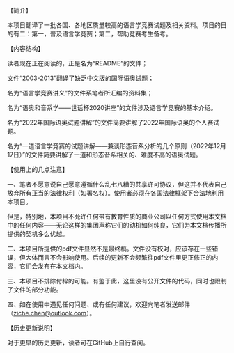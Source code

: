 【简介】

本项目翻译了一批各国、各地区质量较高的语言学竞赛试题及相关资料。项目的目的有二：第一，普及语言学竞赛；第二，帮助竞赛考生备考。


【内容结构】

读者现在正在阅读的，正是名为“README”的文件；

文件“2003-2013”翻译了缺乏中文版的国际语奥试题；

名为“语言学竞赛讲义”的文件系笔者所汇编的资料集；

名为“语奥和音系学——世话杯2020讲座”的文件涉及语言学竞赛的基本介绍。

名为“2022年国际语奥试题讲解”的文件简要讲解了2022年国际语奥的个人赛试题。

名为“一道语言学竞赛的试题讲解——兼谈形态音系分析的几个原则（2022年12月17日）”的文件简要讲解了一道和形态音系相关的、难度不高的语奥试题。


【使用上的几点注意】

一、笔者不愿意说自己愿意遵循什么乱七八糟的共享许可协议，但这并不代表自己放弃所有正当的法律权利（如署名权）。使用者必须在各国法律框架下合法地利用本项目。

但是，特别地，本项目不允许任何带有教育性质的商业公司以任何方式使用本文档中的任何内容——无论这样的集团声称它们的动机如何纯良，它们为本文档传播所提供的契机多么优越。

二、本项目所提供的pdf文件显然不是最终稿。文件没有校对，应该存在一些错误，但大体而言不会影响使用。后续的更新不会频繁往pdf文件里更正修正的内容，它们会发布在本文档内。

三、本项目不排除付梓的可能。有鉴于此，这里没有公开文件的代码，同时也限制了文件的部分功能。

四、如在使用中遇见任何问题、或有任何建议，欢迎向笔者发送邮件（ziche.chen@outlook.com）。


【历史更新说明】

对于更早的历史更新，读者可在GitHub上自行查阅。
